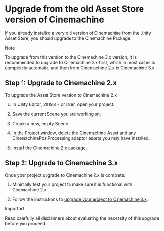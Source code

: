 # Upgrade from the old Asset Store version of Cinemachine

If you already installed a very old version of Cinemachine from the Unity Asset Store, you should upgrade to the Cinemachine Package.

> [!NOTE]
> To upgrade from this version to the Cinemachine 3.x version, it is recommended to upgrade to Cinemachine 2.x first, which in most cases is completely automatic, and then from Cinemachine 2.x to Cinemachine 3.x.

## Step 1: Upgrade to Cinemachine 2.x

To upgrade the Asset Store version to Cinemachine 2.x:

1. In Unity Editor, 2019.4+ or later, open your project.

1. Save the current Scene you are working on.

1. Create a new, empty Scene.

1. In the [Project window](https://docs.unity3d.com/Manual/ProjectView.html), delete the Cinemachine Asset and any CinemachinePostProcessing adaptor assets you may have installed.

1. Install the Cinemachine 2.x package.

## Step 2: Upgrade to Cinemachine 3.x

Once your project upgrade to Cinemachine 2.x is complete:

1. Minimally test your project to make sure it is functional with Cinemachine 2.x.

1. Follow the instructions to [upgrade your project to Cinemachine 3.x](CinemachineUpgradeFrom2.md).

> [!IMPORTANT]
> Read carefully all disclaimers about evaluating the necessity of this upgrade before you proceed.
